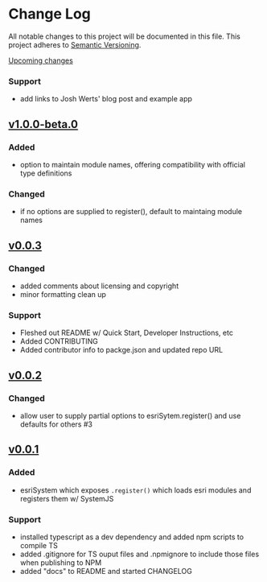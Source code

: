 # Change Log

All notable changes to this project will be documented in this file.
This project adheres to [Semantic Versioning](http://semver.org/).

[Upcoming changes][unreleased]

### Support
- add links to Josh Werts' blog post and example app

## [v1.0.0-beta.0]
### Added
- option to maintain module names, offering compatibility with official type definitions

### Changed
- if no options are supplied to register(), default to maintaing module names

## [v0.0.3]

### Changed
- added comments about licensing and copyright
- minor formatting clean up

### Support
- Fleshed out README w/ Quick Start, Developer Instructions, etc
- Added CONTRIBUTING
- Added contributor info to packge.json and updated repo URL

## [v0.0.2]

### Changed
- allow user to supply partial options to esriSytem.register()
and use defaults for others #3

## [v0.0.1]

### Added
- esriSystem which exposes `.register()` which
loads esri modules and registers them w/ SystemJS

### Support
- installed typescript as a dev dependency and
added npm scripts to compile TS
- added .gitignore for TS ouput files and
.npmignore to include those files when publishing to NPM
- added "docs" to README and started CHANGELOG

[unreleased]: https://github.com/arcgis/esri-system-js/compare/v1.0.0-beta.0...HEAD
[v1.0.0-beta.0]: https://github.com/arcgis/esri-system-js/compare/v0.0.2...v1.0.0-beta.0
[v0.0.3]: https://github.com/arcgis/esri-system-js/compare/v0.0.2...v0.0.3
[v0.0.2]: https://github.com/arcgis/esri-system-js/compare/v0.0.1...v0.0.2
[v0.0.1]: https://github.com/arcgis/esri-system-js/commits/v0.0.1
